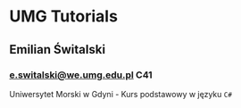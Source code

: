 # UMG Tutorials
## Emilian Świtalski
### e.switalski@we.umg.edu.pl C41

Uniwersytet Morski w Gdyni - Kurs podstawowy w języku `C#`

